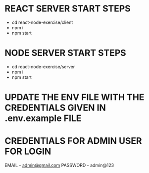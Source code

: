 # REACT SERVER START STEPS

- cd react-node-exercise/client
- npm i
- npm start

# NODE SERVER START STEPS

- cd react-node-exercise/server
- npm i
- npm start

# UPDATE THE ENV FILE WITH THE CREDENTIALS GIVEN IN .env.example FILE

# CREDENTIALS FOR ADMIN USER FOR LOGIN

EMAIL - admin@gmail.com
PASSWORD - admin@123
